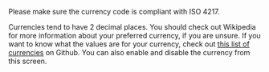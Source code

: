 Please make sure the currency code is compliant with ISO 4217.

Currencies tend to have 2 decimal places. You should check out Wikipedia for more information about your preferred currency, if you are unsure. If you want to know what the values are for your currency, check out [this list of currencies](https://github.com/xsolla/currency-format/blob/master/currency-format.json) on Github. You can also enable and disable the currency from this screen.

